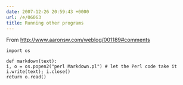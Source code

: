 ```yaml
---
date: 2007-12-26 20:59:43 +0000
url: /e/06063
title: Running other programs
---
```


From http://www.aaronsw.com/weblog/001189#comments

	import os

	def markdown(text):
    i, o = os.popen2("perl Markdown.pl") # let the Perl code take it
    i.write(text); i.close()
    return o.read()
